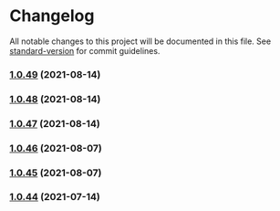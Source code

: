 # Changelog

All notable changes to this project will be documented in this file. See [standard-version](https://github.com/conventional-changelog/standard-version) for commit guidelines.

### [1.0.49](https://github.com/themefisher/core-docs/compare/v1.0.48...v1.0.49) (2021-08-14)

### [1.0.48](https://github.com/themefisher/core-docs/compare/v1.0.47...v1.0.48) (2021-08-14)

### [1.0.47](https://github.com/themefisher/core-docs/compare/v1.0.46...v1.0.47) (2021-08-14)

### [1.0.46](https://github.com/themefisher/core-docs/compare/v1.0.45...v1.0.46) (2021-08-07)

### [1.0.45](https://github.com/themefisher/core-docs/compare/v1.0.44...v1.0.45) (2021-08-07)

### [1.0.44](https://github.com/themefisher/core-docs/compare/v1.0.43...v1.0.44) (2021-07-14)
